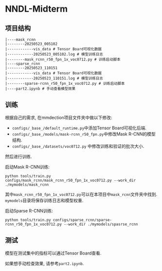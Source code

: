# NNDL-Midterm

## 项目结构

```
|----mask_rcnn
|--------20250523_005102 
|------------vis_data # Tensor Board可视化数据
|------------20250523_005102.log # 模型训练日志
|--------mask_rcnn_r50_fpn_1x_voc0712.py # 训练启动脚本
|----sparse_rcnn
|--------20250523_110151
|------------vis_data # Tensor Board可视化数据
|------------20250523_110151.log # 模型训练日志
|--------sparse-rcnn_r50_fpn_1x_voc0712.py # 训练启动脚本
|----part2.ipynb # 手动查看模型效果
```

## 训练

根据自己的需求, 在mmdection项目文件夹中做以下修改:

- `configs/_base_/default_runtime.py`中添加Tensor Board可视化后端.
- `configs/_base_/models/mask-rcnn_r50_fpn.py`中修改Mask R-CNN的模型结构.
- `configs/_base_/datasets/voc0712.py` 中修改训练和验证的批次大小.

然后进行训练. 

启动Mask R-CNN训练:

```
python tools/train.py configs/mask_rcnn/mask_rcnn_r50_fpn_1x_voc0712.py --work_dir ./mymodels/mask_rcnn
```

其中`mask_rcnn_r50_fpn_1x_voc0712.py`可以在本项目中`mask_rcnn`文件夹中找到. `mymodels`目录将保存训练日志和模型权重.

启动Sparse R-CNN训练:

```
python tools/train.py configs/sparse_rcnn/sparse-rcnn_r50_fpn_1x_voc0712.py --work_dir ./mymodels/spasrse_rcnn
```

## 测试

模型在测试集中的指标可以通过Tensor Board查看.

如果想手动检查效果, 请参考`part2.ipynb`.
